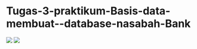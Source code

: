 # Tugas-3-praktikum-Basis-data-membuat--database-nasabah-Bank

<img src="https://th.bing.com/th?id=ORMS.7cd60cfc165a8ce828cd529f7b3c29d6&pid=Wdp&w=612&h=304&qlt=90&c=1&rs=1&dpr=1.25&p=0" >
<img src="https://shftr.adnxs.net/r?url=https%3A%2F%2Fs-img.mgid.com%2Fg%2F16834132%2F300x157%2F-%2FaHR0cDovL2NsLmltZ2hvc3RzLmNvbS9pbWdoL2ltYWdlL2ZldGNoL2FyXzE2OjksY19maWxsLGVfc2hhcnBlbjoxMDAsZl9qcGcsZ194eV9jZW50ZXIscV9hdXRvOmdvb2Qsd18xMDIwLHhfMzUwLHlfMjM4L2h0dHA6Ly9pbWdob3N0cy5jb20vdC8yMDIzLTA2LzM4NDkzNC80NDNiZDk5NjE3ZTU1ZGVkOGU4ZDM0NzQzOTI3MzI1OS5qcGc.jpg%3Fv%3D1694697693-gaoXv3E8otO4uhmTtGFt5MzLZVcQLYa5kjFeDCk1n9I&width=300&height=157&crop=1&bidder=544&buying_member=14017&selling_member=280&creative_id=461628799">
